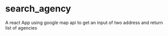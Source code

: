 # search_agency
A react App using google map api to get an input of two address and return list of agencies
